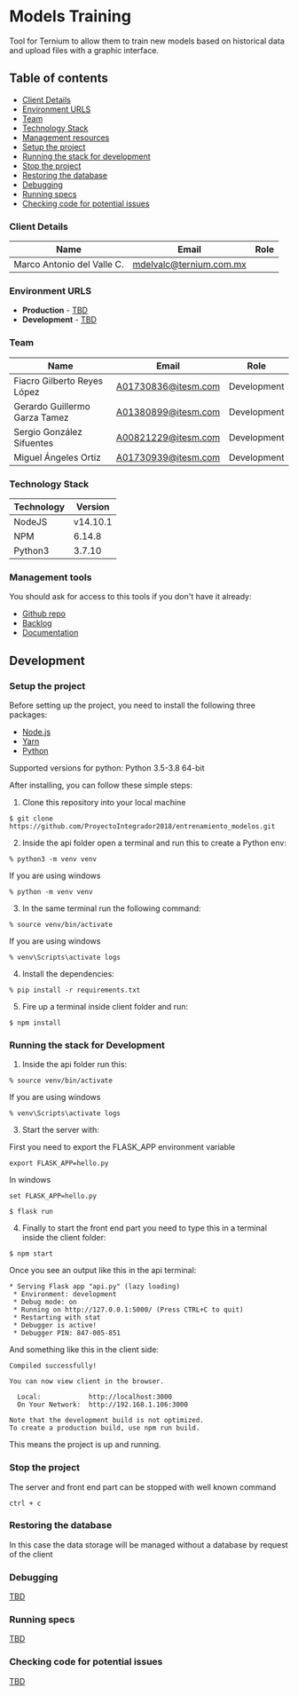 # Models Training
Tool for Ternium to allow them to train new models based on historical data and upload files with a graphic interface. 

## Table of contents

* [Client Details](#client-details)
* [Environment URLS](#environment-urls)
* [Team](#team)
* [Technology Stack](#technology-stack)
* [Management resources](#management-tools)
* [Setup the project](#setup-the-project)
* [Running the stack for development](#running-the-stack-for-development)
* [Stop the project](#stop-the-project)
* [Restoring the database](#restoring-the-database)
* [Debugging](#debugging)
* [Running specs](#running-specs)
* [Checking code for potential issues](#checking-code-for-potential-issues)


### Client Details

| Name               | Email             | Role |
| ------------------ | ----------------- | ---- |
| Marco Antonio del Valle C. | mdelvalc@ternium.com.mx |   |


### Environment URLS

* **Production** - [TBD](TBD)
* **Development** - [TBD](TBD)

### Team

| Name           | Email             | Role        |
| -------------- | ----------------- | ----------- |
| Fiacro Gilberto Reyes López | A01730836@itesm.com | Development |
| Gerardo Guillermo Garza Tamez | A01380899@itesm.com | Development |
| Sergio González Sifuentes  | A00821229@itesm.com  | Development |
| Miguel Ángeles Ortiz | A01730939@itesm.com  | Development |

### Technology Stack
| Technology    | Version      |
| ------------- | -------------|
| NodeJS  | v14.10.1     |
| NPM  | 6.14.8    |
| Python3  | 3.7.10     |

### Management tools

You should ask for access to this tools if you don't have it already:

* [Github repo](https://github.com/ProyectoIntegrador2018/entrenamiento_modelos)
* [Backlog](https://teams.microsoft.com/_?lm=deeplink&lmsrc=homePageWeb&cmpid=WebSignIn#/xlsx/viewer/teams/https:~2F~2Ftecmx.sharepoint.com~2Fsites~2FProy.IntegradorFJ2021-grupo1-Equipo1.1~2FShared%20Documents~2FEquipo%201.1~2FProduct%20Backlog%20-%20Plantilla.xlsx?threadId=19:f6812e469f1e42faab54f0749326e3b0@thread.tacv2&baseUrl=https:~2F~2Ftecmx.sharepoint.com~2Fsites~2FProy.IntegradorFJ2021-grupo1-Equipo1.1&fileId=3f6fbbf1-5cdc-4d66-af6a-ebeb2e9f9839&ctx=files&rootContext=items_view&viewerAction=view)
* [Documentation](https://teams.microsoft.com/_?lm=deeplink&lmsrc=homePageWeb&cmpid=WebSignIn#/school/files/Equipo%201.1%20-%20Los%20Compadres?threadId=19:f6812e469f1e42faab54f0749326e3b0@thread.tacv2&ctx=channel)

## Development

### Setup the project

Before setting up the project, you need to install the following three packages:

 * [Node.js](https://nodejs.org/en/)
 * [Yarn](https://yarnpkg.com/)
 * [Python](https://www.python.org)

Supported versions for python: Python 3.5-3.8  64-bit

After installing, you can follow these simple steps:

1. Clone this repository into your local machine

```
$ git clone https://github.com/ProyectoIntegrador2018/entrenamiento_modelos.git
```

2. Inside the api folder open a terminal and run this to create a Python env:

```
% python3 -m venv venv
```
  If you are using windows
  
```
% python -m venv venv
```

3. In the same terminal run the following command:

```
% source venv/bin/activate
```
  If you are using windows
  
```
% venv\Scripts\activate logs
```

4. Install the dependencies:

```
% pip install -r requirements.txt
```

5. Fire up a terminal inside client folder and run:

```
$ npm install
```

### Running the stack for Development

1. Inside the api folder run this:

```
% source venv/bin/activate
```
  If you are using windows
  
```
% venv\Scripts\activate logs
```

3. Start the server with:

First you need to export the FLASK_APP environment variable

```
export FLASK_APP=hello.py
```
In windows
```
set FLASK_APP=hello.py
```
```
$ flask run
```

4. Finally to start the front end part you need to type this in a terminal inside the client folder:

```
$ npm start
```


Once you see an output like this in the api terminal:

```
* Serving Flask app "api.py" (lazy loading)
 * Environment: development
 * Debug mode: on
 * Running on http://127.0.0.1:5000/ (Press CTRL+C to quit)
 * Restarting with stat
 * Debugger is active!
 * Debugger PIN: 847-005-851
```

And something like this in the client side:

```
Compiled successfully!

You can now view client in the browser.

  Local:            http://localhost:3000
  On Your Network:  http://192.168.1.106:3000

Note that the development build is not optimized.
To create a production build, use npm run build.

```

This means the project is up and running.

### Stop the project

The server and front end part can be stopped with well known command

```
ctrl + c
```

### Restoring the database

In this case the data storage will be managed without a database by request of the client

### Debugging

[TBD](TBD)

### Running specs

[TBD](TBD)

### Checking code for potential issues

[TBD](TBD)
